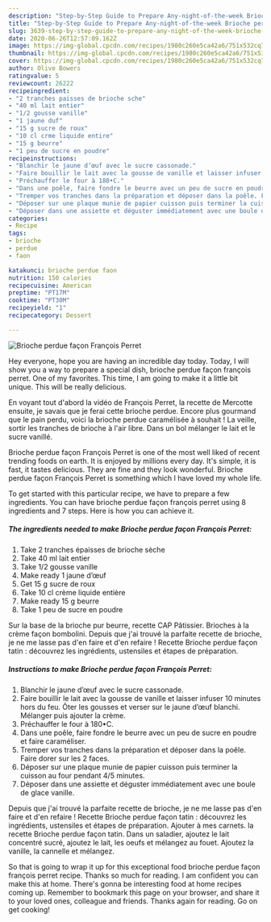 ```yaml
---
description: "Step-by-Step Guide to Prepare Any-night-of-the-week Brioche perdue façon François Perret"
title: "Step-by-Step Guide to Prepare Any-night-of-the-week Brioche perdue façon François Perret"
slug: 3639-step-by-step-guide-to-prepare-any-night-of-the-week-brioche-perdue-facon-francois-perret
date: 2020-06-26T12:57:09.162Z
image: https://img-global.cpcdn.com/recipes/1980c260e5ca42a6/751x532cq70/brioche-perdue-facon-francois-perret-photo-principale-de-la-recette.jpg
thumbnail: https://img-global.cpcdn.com/recipes/1980c260e5ca42a6/751x532cq70/brioche-perdue-facon-francois-perret-photo-principale-de-la-recette.jpg
cover: https://img-global.cpcdn.com/recipes/1980c260e5ca42a6/751x532cq70/brioche-perdue-facon-francois-perret-photo-principale-de-la-recette.jpg
author: Olive Bowers
ratingvalue: 5
reviewcount: 26222
recipeingredient:
- "2 tranches paisses de brioche sche"
- "40 ml lait entier"
- "1/2 gousse vanille"
- "1 jaune duf"
- "15 g sucre de roux"
- "10 cl crme liquide entire"
- "15 g beurre"
- "1 peu de sucre en poudre"
recipeinstructions:
- "Blanchir le jaune d’œuf avec le sucre cassonade."
- "Faire bouillir le lait avec la gousse de vanille et laisser infuser 10 minutes hors du feu. Ôter les gousses et verser sur le jaune d’œuf blanchi. Mélanger puis ajouter la crème."
- "Préchauffer le four à 180•C."
- "Dans une poêle, faire fondre le beurre avec un peu de sucre en poudre et faire caraméliser."
- "Tremper vos tranches dans la préparation et déposer dans la poêle. Faire dorer sur les 2 faces."
- "Déposer sur une plaque munie de papier cuisson puis terminer la cuisson au four pendant 4/5 minutes."
- "Déposer dans une assiette et déguster immédiatement avec une boule de glace vanille."
categories:
- Recipe
tags:
- brioche
- perdue
- faon

katakunci: brioche perdue faon 
nutrition: 150 calories
recipecuisine: American
preptime: "PT17M"
cooktime: "PT30M"
recipeyield: "1"
recipecategory: Dessert

---
```



![Brioche perdue façon François Perret](https://img-global.cpcdn.com/recipes/1980c260e5ca42a6/751x532cq70/brioche-perdue-facon-francois-perret-photo-principale-de-la-recette.jpg)

Hey everyone, hope you are having an incredible day today. Today, I will show you a way to prepare a special dish, brioche perdue façon françois perret. One of my favorites. This time, I am going to make it a little bit unique. This will be really delicious.

En voyant tout d&#39;abord la vidéo de François Perret, la recette de Mercotte ensuite, je savais que je ferai cette brioche perdue. Encore plus gourmand que le pain perdu, voici la brioche perdue caramélisée à souhait ! La veille, sortir les tranches de brioche à l&#39;air libre. Dans un bol mélanger le lait et le sucre vanillé.

Brioche perdue façon François Perret is one of the most well liked of recent trending foods on earth. It is enjoyed by millions every day. It's simple, it is fast, it tastes delicious. They are fine and they look wonderful. Brioche perdue façon François Perret is something which I have loved my whole life.


To get started with this particular recipe, we have to prepare a few ingredients. You can have brioche perdue façon françois perret using 8 ingredients and 7 steps. Here is how you can achieve it.

<!--inarticleads1-->

##### The ingredients needed to make Brioche perdue façon François Perret:

1. Take 2 tranches épaisses de brioche sèche
1. Take 40 ml lait entier
1. Take 1/2 gousse vanille
1. Make ready 1 jaune d’œuf
1. Get 15 g sucre de roux
1. Take 10 cl crème liquide entière
1. Make ready 15 g beurre
1. Take 1 peu de sucre en poudre


Sur la base de la brioche pur beurre, recette CAP Pâtissier. Brioches à la crème façon bombolini. Depuis que j&#39;ai trouvé la parfaite recette de brioche, je ne me lasse pas d&#39;en faire et d&#39;en refaire ! Recette Brioche perdue façon tatin : découvrez les ingrédients, ustensiles et étapes de préparation. 

<!--inarticleads2-->

##### Instructions to make Brioche perdue façon François Perret:

1. Blanchir le jaune d’œuf avec le sucre cassonade.
1. Faire bouillir le lait avec la gousse de vanille et laisser infuser 10 minutes hors du feu. Ôter les gousses et verser sur le jaune d’œuf blanchi. Mélanger puis ajouter la crème.
1. Préchauffer le four à 180•C.
1. Dans une poêle, faire fondre le beurre avec un peu de sucre en poudre et faire caraméliser.
1. Tremper vos tranches dans la préparation et déposer dans la poêle. Faire dorer sur les 2 faces.
1. Déposer sur une plaque munie de papier cuisson puis terminer la cuisson au four pendant 4/5 minutes.
1. Déposer dans une assiette et déguster immédiatement avec une boule de glace vanille.


Depuis que j&#39;ai trouvé la parfaite recette de brioche, je ne me lasse pas d&#39;en faire et d&#39;en refaire ! Recette Brioche perdue façon tatin : découvrez les ingrédients, ustensiles et étapes de préparation. Ajouter à mes carnets. la recette Brioche perdue façon tatin. Dans un saladier, ajoutez le lait concentré sucré, ajoutez le lait, les oeufs et mélangez au fouet. Ajoutez la vanille, la cannelle et mélangez. 

So that is going to wrap it up for this exceptional food brioche perdue façon françois perret recipe. Thanks so much for reading. I am confident you can make this at home. There's gonna be interesting food at home recipes coming up. Remember to bookmark this page on your browser, and share it to your loved ones, colleague and friends. Thanks again for reading. Go on get cooking!
